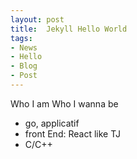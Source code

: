 ```yaml
---
layout: post
title:  Jekyll Hello World
tags:
- News
- Hello
- Blog
- Post
---
```



Who I am
Who I wanna be
 - go, applicatif
 - front End: React like TJ
 - C/C++
